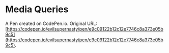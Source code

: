 # Media Queries

A Pen created on CodePen.io. Original URL: [https://codepen.io/evilsupernasty/pen/e9c09122b12c12e7746c8a373e05b9c5](https://codepen.io/evilsupernasty/pen/e9c09122b12c12e7746c8a373e05b9c5).


